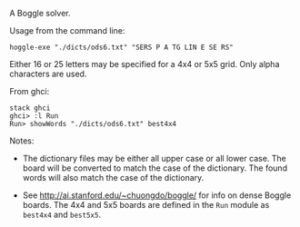A Boggle solver.

Usage from the command line:

    hoggle-exe "./dicts/ods6.txt" "SERS P A TG LIN E SE RS"

Either 16 or 25 letters may be specified for a 4x4 or 5x5 grid.
Only alpha characters are used.

From ghci:

    stack ghci
    ghci> :l Run
    Run> showWords "./dicts/ods6.txt" best4x4

Notes:

- The dictionary files may be either all upper case
or all lower case. The board will be converted to
match the case of the dictionary. The found words will
also match the case of the dictionary.

- See http://ai.stanford.edu/~chuongdo/boggle/ for info
on dense Boggle boards. The 4x4 and 5x5 boards are
defined in the `Run` module as `best4x4` and `best5x5`.

